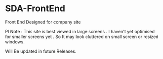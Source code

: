 # SDA-FrontEnd
Front End Designed for company site 

Pl Note : This site is best viewed in large screens . I haven't yet optimised for smaller screens yet . So It may look cluttered on small screen or resized windows.

Will Be updated in future Releases.
